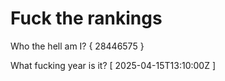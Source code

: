 # Fuck the rankings

Who the hell am I?
{ 28446575 }

What fucking year is it?
[ 2025-04-15T13:10:00Z ]
